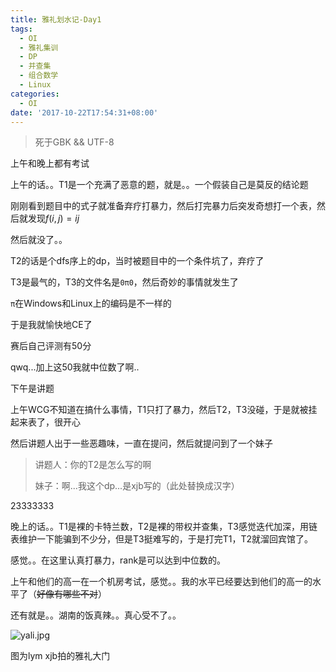 ```yaml
---
title: 雅礼划水记-Day1
tags:
  - OI
  - 雅礼集训
  - DP
  - 并查集
  - 组合数学
  - Linux
categories:
  - OI
date: '2017-10-22T17:54:31+08:00'
---
```


> 死于GBK && UTF-8

 <!--more-->

上午和晚上都有考试

上午的话。。T1是一个充满了恶意的题，就是。。一个假装自己是莫反的结论题

刚刚看到题目中的式子就准备弃疗打暴力，然后打完暴力后突发奇想打一个表，然后就发现$f(i,j)=ij$

然后就没了。。

T2的话是个dfs序上的dp，当时被题目中的一个条件坑了，弃疗了

T3是最气的，T3的文件名是`0π0`，然后奇妙的事情就发生了

`π`在Windows和Linux上的编码是不一样的

于是我就愉快地CE了

赛后自己评测有50分

qwq...加上这50我就中位数了啊..

下午是讲题

上午WCG不知道在搞什么事情，T1只打了暴力，然后T2，T3没碰，于是就被挂起来表了，很开心

然后讲题人出于一些恶趣味，一直在提问，然后就提问到了一个妹子

> 讲题人：你的T2是怎么写的啊
>
> 妹子：啊...我这个dp...是xjb写的（此处替换成汉字）

23333333

晚上的话。。T1是裸的卡特兰数，T2是裸的带权并查集，T3感觉迭代加深，用链表维护一下能骗到不少分，但是T3挺难写的，于是打完T1，T2就溜回宾馆了。

感觉。。在这里认真打暴力，rank是可以达到中位数的。

上午和他们的高一在一个机房考试，感觉。。我的水平已经要达到他们的高一的水平了（~~好像有哪些不对~~）

还有就是。。湖南的饭真辣。。真心受不了。。

![yali.jpg](https://i.loli.net/2017/10/22/59eca2b041978.jpg)

图为lym xjb拍的雅礼大门
